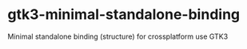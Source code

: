 # gtk3-minimal-standalone-binding
Minimal standalone binding (structure) for crossplatform use GTK3
